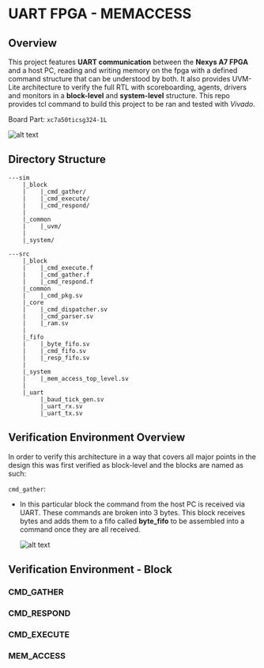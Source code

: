 # UART FPGA - MEMACCESS

## Overview
This project features **UART communication** between the **Nexys A7 FPGA** and a host PC, reading and writing memory on the fpga with a defined command structure that can be understood by both. It also provides UVM-Lite architecture to verify the full RTL with scoreboarding, agents, drivers and monitors in a **block-level** and **system-level** structure. This repo provides tcl command to build this project to be ran and tested with *Vivado*.

Board Part: ```xc7a50ticsg324-1L```


![alt text](image-1.png)


## Directory Structure
```
---sim
    |_block
    |    |_cmd_gather/
    |    |_cmd_execute/
    |    |_cmd_respond/
    |
    |_common
    |    |_uvm/
    |
    |_system/

---src
    |_block
    |    |_cmd_execute.f
    |    |_cmd_gather.f
    |    |_cmd_respond.f
    |_common
    |    |_cmd_pkg.sv
    |_core
    |    |_cmd_dispatcher.sv
    |    |_cmd_parser.sv
    |    |_ram.sv
    |
    |_fifo
    |    |_byte_fifo.sv
    |    |_cmd_fifo.sv
    |    |_resp_fifo.sv
    |
    |_system
    |    |_mem_access_top_level.sv
    |
    |_uart
         |_baud_tick_gen.sv
         |_uart_rx.sv
         |_uart_tx.sv

```

## Verification Environment Overview
In order to verify this architecture in a way that covers all major points in the design this was first verified as block-level and the blocks are named as such:

```cmd_gather```: 
 - In this particular block the command from the host PC is received via UART. These commands are broken into 3 bytes. This block receives bytes and adds them to a fifo called **byte_fifo** to be assembled into a command once they are all received.

    ![alt text](image-2.png)

## Verification Environment - Block
### CMD_GATHER
### CMD_RESPOND

### CMD_EXECUTE

### MEM_ACCESS
